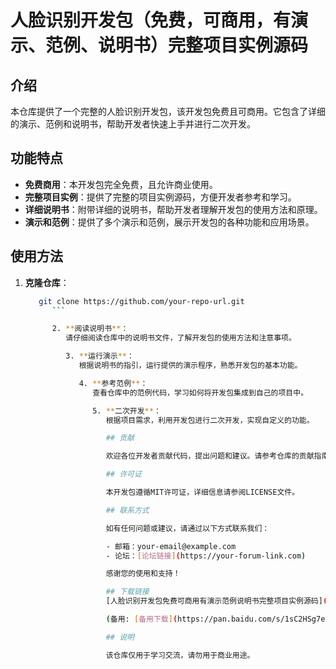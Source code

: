 # 人脸识别开发包（免费，可商用，有演示、范例、说明书）完整项目实例源码

## 介绍

本仓库提供了一个完整的人脸识别开发包，该开发包免费且可商用。它包含了详细的演示、范例和说明书，帮助开发者快速上手并进行二次开发。

## 功能特点

- **免费商用**：本开发包完全免费，且允许商业使用。
- **完整项目实例**：提供了完整的项目实例源码，方便开发者参考和学习。
- **详细说明书**：附带详细的说明书，帮助开发者理解开发包的使用方法和原理。
- **演示和范例**：提供了多个演示和范例，展示开发包的各种功能和应用场景。

## 使用方法

1. **克隆仓库**：
   ```bash
      git clone https://github.com/your-repo-url.git
         ```

         2. **阅读说明书**：
            请仔细阅读仓库中的说明书文件，了解开发包的使用方法和注意事项。

            3. **运行演示**：
               根据说明书的指引，运行提供的演示程序，熟悉开发包的基本功能。

               4. **参考范例**：
                  查看仓库中的范例代码，学习如何将开发包集成到自己的项目中。

                  5. **二次开发**：
                     根据项目需求，利用开发包进行二次开发，实现自定义的功能。

                     ## 贡献

                     欢迎各位开发者贡献代码，提出问题和建议。请参考仓库的贡献指南进行操作。

                     ## 许可证

                     本开发包遵循MIT许可证，详细信息请参阅LICENSE文件。

                     ## 联系方式

                     如有任何问题或建议，请通过以下方式联系我们：

                     - 邮箱：your-email@example.com
                     - 论坛：[论坛链接](https://your-forum-link.com)

                     感谢您的使用和支持！

                     ## 下载链接
                     [人脸识别开发包免费可商用有演示范例说明书完整项目实例源码](https://pan.quark.cn/s/106230375090) 

                     (备用: [备用下载](https://pan.baidu.com/s/1sC2HSg7eZ1xlNIeySv6KHw?pwd=1234))

                     ## 说明

                     该仓库仅用于学习交流，请勿用于商业用途。
